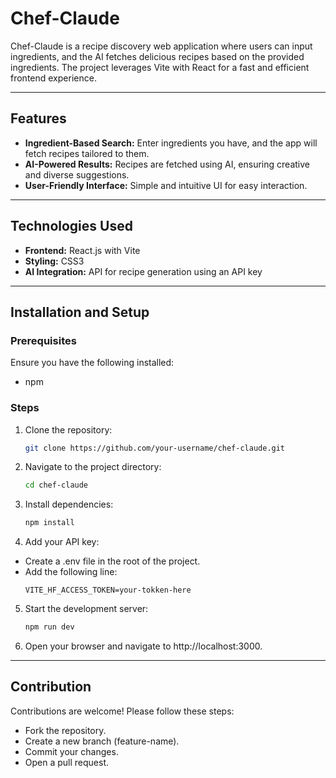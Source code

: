 # Chef-Claude

Chef-Claude is a recipe discovery web application where users can input ingredients, and the AI fetches delicious recipes based on the provided ingredients. The project leverages Vite with React for a fast and efficient frontend experience.

---

## Features

- **Ingredient-Based Search:** Enter ingredients you have, and the app will fetch recipes tailored to them.
- **AI-Powered Results:** Recipes are fetched using AI, ensuring creative and diverse suggestions.
- **User-Friendly Interface:** Simple and intuitive UI for easy interaction.

---

## Technologies Used

- **Frontend:** React.js with Vite
- **Styling:** CSS3
- **AI Integration:** API for recipe generation using an API key

---

## Installation and Setup

### Prerequisites

Ensure you have the following installed:
- npm 

### Steps

1. Clone the repository:
   ```bash
   git clone https://github.com/your-username/chef-claude.git
   ```

2. Navigate to the project directory:
    ```bash
    cd chef-claude
    ```
3. Install dependencies:
    ```bash
    npm install
    ```

4. Add your API key:

- Create a .env file in the root of the project.
- Add the following line:
    ```env
    VITE_HF_ACCESS_TOKEN=your-tokken-here
    ```
5. Start the development server:
    ```bash
    npm run dev
    ```
6. Open your browser and navigate to http://localhost:3000.

---
## Contribution
Contributions are welcome! Please follow these steps:

- Fork the repository.
- Create a new branch (feature-name).
- Commit your changes.
- Open a pull request.

   
